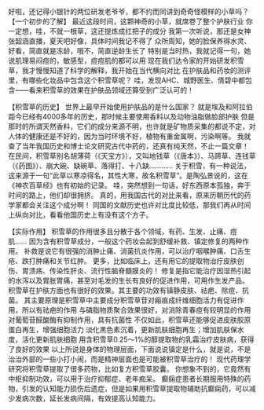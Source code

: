

好啦，还记得小银针的两位研发老爷爷，都不约而同讲到奇奇怪模样的小草吗？
【一个初步的了解】
最近这段时间，这颗神奇的小草，就席卷了整个护肤行业
你一定想，哇，不就一根草，这还提炼成扛把子的成分
我第一次听说，那还是女神张韶涵直播，夏天吧好像，具体时间我记不得了
众所周知，她的脸保养得水灵、好看，简直就是冻龄，哦不，简直逆龄生长了
特别是当时热，我就记得一句，她说肌理易闷痘的，敏感型，痘痘肌的都可以用
现在我们达令家的开始研发积雪草，我才慢慢知道了科学的解释，我开始在当代横向对比
在护肤品和药妆的测评里，有哪些化妆品中包含这个积雪草呢？
哇，发现AHC、城野医生、倩碧中都包含——看来积雪草的效果在护肤品领域还算受到广泛认可的！

【积雪草的历史】
世界上最早开始使用护肤品的是什么国家？
就是埃及和阿拉伯
距今已经有4000多年的历史，那时候主要使用香料以及动物油脂做脸部护肤
但是那时的所谓天然香料，它们的成分来源不明，也许就是矿物质采集的都说不定，对人体的健康还是不好的，因为当时环境不好，植物有重金属啊，污染啊等。
我就查了当年我国历史和博士论文研究古代中药的，还真有纯天然，不止一篇文章！
在民间，积雪草别名胡薄荷（《天宝方》），又叫地钱草（《唐本》）、马蹄草、连钱草（《药图》）、崩大碗、缺碗草、落得打、十八缺…………
关于积雪，有一种说法，这来源于一句“此草以寒凉得名，其性大寒，故名积雪草”。是陶弘景说的，这在《神农百草经》也有初始的记录。
哇，突然想到一句话，好东西原本孤独，奔于时间的路上，他们却很拥挤。
真的，用我国古代的对比来看，原来历朝历代的药学家都会关注这个成分啊！
同国的文献历史也许对比度比较低，那我们再从时间上纵向对比，看看他国历史上有没有这个方子。

【实际作用】
积雪草的作用很多且分散于各个领域，有药、生发、止痛、痘肌……
因为含有积雪草成分，一般这个药妆会起到舒缓补救、镇定修复的两种作用。
补救是说它有很强的消肿止痛、消菌抗炎作用，可以治疗咽喉肿痛、口舌生疮、跌打肿痛和关节红肿。
更多，比如临床上，还有用它的提取物治疗皮肤创伤、胃溃疡、传染性肝炎、流行性脑脊髓膜炎的！
修复是指它能治疗因湿热引起的水泻以及胃胀胃痛，甚至对毛发的生长有良好的促进作用，可用作生发产品。
积雪草在护肤方面也有很好的效果。其主要的功效有镇静皮肤、祛疤、除痘、抗菌。
其主要原理是积雪草中主要成分积雪草苷对瘢痕成纤维细胞活力有促进作用，所以有祛疤的作用
与磷脂物质聚合效果很好，对消除青春痘有较明显的作用
对葡萄苷醛酸酶有抑制作用，具有抗菌性
不仅如此，积雪草还能够促进皮肤胶原蛋白再生，增强细胞活力
淡化黑色素沉着，更新肌肤细胞再生；增加肌肤保水度，活化更新肌肤细胞
用含积雪草0.25～1%的醇提取物的乳霜治疗皮肤病，获得了良好的效果
以上所说是身体的物理层面，下面说说镇定是什么，就是说，不是治治外部的一些小打小闹，而是精神层面也是可能被积雪草治疗的！
现代药理学研究将积雪草提取了很多药物，比如复方积雪草胶囊。
你想象不到的，它竟然有中枢抑制功效，可以用于治疗抑郁症、老年痴呆。
癫痫症患者长期服用特殊的药物，引发的认知能力损伤后遗症，但是如果用积雪草提取物辅助抗癫痫药，可以减少发病次数，延长发病间隔，有效提高认知能力。


<!--stackedit_data:
eyJoaXN0b3J5IjpbMTk3ODQzNTY2OF19
-->